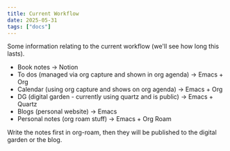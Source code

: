 ```yaml
---
title: Current Workflow
date: 2025-05-31
tags: ["docs"]
---
```


Some information relating to the current workflow (we'll see how long this lasts).

- Book notes → Notion
- To dos (managed via org capture and shown in org agenda) → Emacs + Org
- Calendar (using org capture and shows on org agenda) → Emacs + Org
- DG (digital garden - currently using quartz and is public) → Emacs + Quartz
- Blogs (personal website) → Emacs
- Personal notes (org roam stuff) → Emacs + Org Roam

Write the notes first in org-roam, then they will be published to the digital garden or the blog.